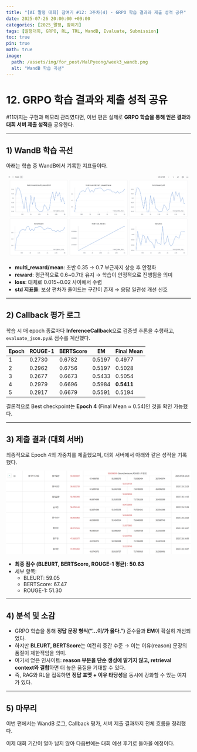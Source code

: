 ```yaml
---
title: "[AI 말평 대회] 참여기 #12: 3주차(4) - GRPO 학습 결과와 제출 성적 공유"
date: 2025-07-26 20:00:00 +09:00
categories: [2025_말평, 참여기]
tags: [말평대회, GRPO, RL, TRL, WandB, Evaluate, Submission]
toc: true
pin: true
math: true
image:
  path: /assets/img/for_post/MalPyeong/week3_wandb.png
  alt: "WandB 학습 곡선"
---
```


# 12. GRPO 학습 결과와 제출 성적 공유

#11까지는 구현과 메모리 관리였다면, 이번 편은 실제로 **GRPO 학습을 통해 얻은 결과**와 **대회 서버 제출 성적**을 공유한다.

---

## 1) WandB 학습 곡선

아래는 학습 중 WandB에서 기록한 지표들이다.

![wandb 학습곡선](/assets/img/for_post/MalPyeong/week3_wandb.png)

- **multi_reward/mean**: 초반 0.35 → 0.7 부근까지 상승 후 안정화  
- **reward**: 평균적으로 0.6~0.7대 유지 → 학습이 안정적으로 진행됨을 의미  
- **loss**: 대체로 0.015~0.02 사이에서 수렴  
- **std 지표들**: 보상 편차가 줄어드는 구간이 존재 → 응답 일관성 개선 신호

---

## 2) Callback 평가 로그

학습 시 매 epoch 종료마다 **InferenceCallback**으로 검증셋 추론을 수행하고, `evaluate_json.py`로 점수를 계산했다.

| Epoch | ROUGE-1 | BERTScore | EM    | Final Mean |
|-------|---------|-----------|-------|------------|
| 1     | 0.2730  | 0.6782    | 0.5197| 0.4977     |
| 2     | 0.2962  | 0.6756    | 0.5197| 0.5028     |
| 3     | 0.2677  | 0.6673    | 0.5433| 0.5054     |
| 4     | 0.2979  | 0.6696    | 0.5984| **0.5411** |
| 5     | 0.2917  | 0.6679    | 0.5591| 0.5194     |

결론적으로 Best checkpoint는 **Epoch 4** (Final Mean ≈ 0.54)인 것을 확인 가능했다.

---

## 3) 제출 결과 (대회 서버)

최종적으로 Epoch 4의 가중치를 제출했으며, 대회 서버에서 아래와 같은 성적을 기록했다.

![submit 결과](/assets/img/for_post/MalPyeong/week3_submit.png)

- **최종 점수 (BLEURT, BERTScore, ROUGE-1 평균)**: **50.63**  
- 세부 항목:  
  - BLEURT: 59.05  
  - BERTScore: 67.47  
  - ROUGE-1: 51.30  

---

## 4) 분석 및 소감

- GRPO 학습을 통해 **정답 문장 형식(“…이/가 옳다.”)** 준수율과 **EM**이 확실히 개선되었다.  
- 하지만 **BLEURT, BERTScore**는 여전히 중간 수준 → 이는 이유(reason) 문장의 품질이 제한적임을 의미.  
- 여기서 얻은 인사이트: **reason 부분을 단순 생성에 맡기지 않고, retrieval context와 결합**하면 더 높은 품질을 기대할 수 있다.  
- 즉, RAG와 RL을 접목하면 **정답 포맷 + 이유 타당성**을 동시에 강화할 수 있는 여지가 있다.

---

## 5) 마무리

이번 편에서는 WandB 로그, Callback 평가, 서버 제출 결과까지 전체 흐름을 정리했다.  

이제 대회 기간이 얼마 남지 않아 다음번에는 대회 예선 후기로 돌아올 예정이다.
